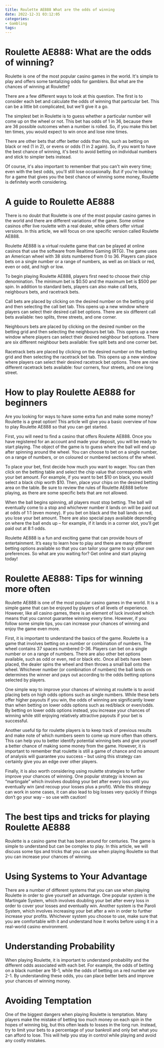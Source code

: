 ```yaml
---
title: Roulette AE888 What are the odds of winning 
date: 2022-12-31 03:12:05
categories:
- Gambling
tags:
---
```



#  Roulette AE888: What are the odds of winning? 

Roulette is one of the most popular casino games in the world. It's simple to play and offers some tantalizing odds for gamblers. But what are the chances of winning at Roulette? 

There are a few different ways to look at this question. The first is to consider each bet and calculate the odds of winning that particular bet. This can be a little bit complicated, but we'll give it a go. 

The simplest bet in Roulette is to guess whether a particular number will come up on the wheel or not. This bet has odds of 1 in 36, because there are 36 possible outcomes when a number is rolled. So, if you make this bet ten times, you would expect to win once and lose nine times. 

There are other bets that offer better odds than this, such as betting on black or red (1 in 2), or evens or odds (1 in 2 again). So, if you want to have the best chance of winning, it's best to avoid betting on individual numbers and stick to simpler bets instead. 

Of course, it's also important to remember that you can't win every time; even with the best odds, you'll still lose occasionally. But if you're looking for a game that gives you the best chance of winning some money, Roulette is definitely worth considering.

#  A guide to Roulette AE888  

There is no doubt that Roulette is one of the most popular casino games in the world and there are different variations of the game. Some online casinos offer live roulette with a real dealer, while others offer virtual versions. In this article, we will focus on one specific version called Roulette AE888.

Roulette AE888 is a virtual roulette game that can be played at online casinos that use the software from Realtime Gaming (RTG). The game uses an American wheel with 38 slots numbered from 0 to 36. Players can place bets on a single number or a range of numbers, as well as on black or red, even or odd, and high or low.

To begin playing Roulette AE888, players first need to choose their chip denomination. The minimum bet is $0.50 and the maximum bet is $500 per spin. In addition to standard bets, players can also make call bets, neighbours bets, and racetrack bets.

Call bets are placed by clicking on the desired number on the betting grid and then selecting the call bet tab. This opens up a new window where players can select their desired call bet options. There are six different call bets available: two splits, three streets, and one corner.

Neighbours bets are placed by clicking on the desired number on the betting grid and then selecting the neighbours bet tab. This opens up a new window where players can select their desired neighbour bet options. There are six different neighbour bets available: five split bets and one corner bet.

Racetrack bets are placed by clicking on the desired number on the betting grid and then selecting the racetrack bet tab. This opens up a new window where players can select their desired racetrack bet options. There are nine different racetrack bets available: four corners, four streets, and one long street.

#  How to play Roulette AE888 for beginners 

Are you looking for ways to have some extra fun and make some money? Roulette is a great option! This article will give you a basic overview of how to play Roulette AE888 so that you can get started.

First, you will need to find a casino that offers Roulette AE888. Once you have registered for an account and made your deposit, you will be ready to start playing. The object of the game is to guess where the ball will end up after spinning around the wheel. You can choose to bet on a single number, on a range of numbers, or on coloured or numbered sections of the wheel.

To place your bet, first decide how much you want to wager. You can then click on the betting table and select the chip value that corresponds with your bet amount. For example, if you want to bet $10 on black, you would select a black chip worth $10. Then, place your chips on the desired betting area on the table. Be sure to review the rules of Roulette AE888 before playing, as there are some specific bets that are not allowed.

When the ball begins spinning, all players must stop betting. The ball will eventually come to a stop and whichever number it lands on will be paid out at odds of 1:1 (even money). If you bet on black and the ball lands on red, you lose your bet amount. There are also special pays available depending on where the ball ends up – for example, if it lands in a corner slot, you’ll get paid out at 8:1 odds.

Roulette AE888 is a fun and exciting game that can provide hours of entertainment. It’s easy to learn how to play and there are many different betting options available so that you can tailor your game to suit your own preferences. So what are you waiting for? Get online and start playing today!

#  Roulette AE888: Tips for winning more often 

Roulette AE888 is one of the most popular casino games in the world. It is a simple game that can be enjoyed by players of all levels of experience. However, like all casino games, there is an element of luck involved which means that you cannot guarantee winning every time. However, if you follow some simple tips, you can increase your chances of winning and enjoy the game even more.

First, it is important to understand the basics of the game. Roulette is a game that involves betting on a number or combination of numbers. The wheel contains 37 spaces numbered 0-36. Players can bet on a single number or on a range of numbers. There are also other bet options available, such as odd or even, red or black etc. Once all bets have been placed, the dealer spins the wheel and then throws a small ball onto the wheel. Whichever number (or combination of numbers) the ball lands on determines the winner and pays out according to the odds betting options selected by players.

One simple way to improve your chances of winning at roulette is to avoid placing bets on high odds options such as single numbers. While these bets offer higher payouts if you win, the odds of winning are significantly lower than when betting on lower odds options such as red/black or even/odds. By betting on lower odds options instead, you increase your chances of winning while still enjoying relatively attractive payouts if your bet is successful.

Another useful tip for roulette players is to keep track of previous results and make note of which numbers seem to come up more often than others. This can help you to better identify potential winning bets and give yourself a better chance of making some money from the game. However, it is important to remember that roulette is still a game of chance and no amount of analysis will guarantee you success – but using this strategy can certainly give you an edge over other players.

Finally, it is also worth considering using roulette strategies to further improve your chances of winning. One popular strategy is known as “martingale” which involves doubling your bet after every loss until you eventually win (and recoup your losses plus a profit). While this strategy can work in some cases, it can also lead to big losses very quickly if things don’t go your way – so use with caution!

#  The best tips and tricks for playing Roulette AE888

 Roulette is a casino game that has been around for centuries. The game is simple to understand but can be complex to play. In this article, we will discuss some tips and tricks that you can use when playing Roulette so that you can increase your chances of winning.

# Using Systems to Your Advantage

There are a number of different systems that you can use when playing Roulette in order to give yourself an advantage. One popular system is the Martingale System, which involves doubling your bet after every loss in order to cover your losses and eventually win. Another system is the Paroli System, which involves increasing your bet after a win in order to further increase your profits. Whichever system you choose to use, make sure that you are comfortable with it and understand how it works before using it in a real-world casino environment.

# Understanding Probability

When playing Roulette, it is important to understand probability and the different odds associated with each bet. For example, the odds of betting on a black number are 18-1, while the odds of betting on a red number are 2-1. By understanding these odds, you can place better bets and improve your chances of winning money.

# Avoiding Temptation

One of the biggest dangers when playing Roulette is temptation. Many players make the mistake of betting too much money on each spin in the hopes of winning big, but this often leads to losses in the long run. Instead, try to limit your bets to a percentage of your bankroll and only bet what you can afford to lose. This will help you stay in control while playing and avoid any costly mistakes.